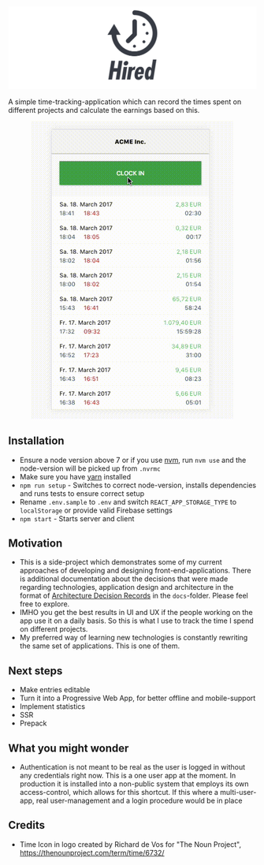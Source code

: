 ![Logo](./doc/logo.png)

A simple time-tracking-application which can record the times spent on different projects and calculate the earnings
based on this.

<p align="center">
<img src="./doc/demo.gif" />
</p>

## Installation

* Ensure a node version above 7 or if you use [nvm](https://github.com/creationix/nvm),
run `nvm use` and the node-version will be picked up from `.nvrmc`
* Make sure you have [yarn](https://github.com/yarnpkg/yarn) installed
* `npm run setup` - Switches to correct node-version, installs dependencies and runs tests to ensure correct setup
* Rename `.env.sample` to `.env` and switch `REACT_APP_STORAGE_TYPE` to `localStorage` or provide valid Firebase settings
* `npm start` - Starts server and client

## Motivation

* This is a side-project which demonstrates some of my current approaches of developing and designing front-end-applications.
There is additional documentation about the decisions that were made regarding technologies, application design and architecture
in the format of [Architecture Decision Records](http://thinkrelevance.com/blog/2011/11/15/documenting-architecture-decisions) in the `docs`-folder.
Please feel free to explore.
* IMHO you get the best results in UI and UX if the people working on the app use it on a daily basis. So this is what
I use to track the time I spend on different projects.
* My preferred way of learning new technologies is constantly rewriting the same set of applications. This is one of them.

## Next steps
* Make entries editable
* Turn it into a Progressive Web App, for better offline and mobile-support
* Implement statistics
* SSR
* Prepack

## What you might wonder
* Authentication is not meant to be real as the user is logged in without any credentials right now. This
is a one user app at the moment. In production it is installed into a non-public system that employs
its own access-control, which allows for this shortcut. If this where a multi-user-app, real user-management and
a login procedure would be in place

## Credits
* Time Icon in logo created by Richard de Vos for "The Noun Project", https://thenounproject.com/term/time/6732/
